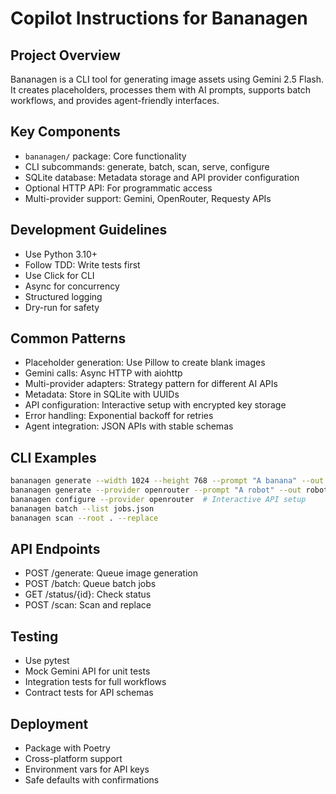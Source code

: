# Copilot Instructions for Bananagen

## Project Overview
Bananagen is a CLI tool for generating image assets using Gemini 2.5 Flash. It creates placeholders, processes them with AI prompts, supports batch workflows, and provides agent-friendly interfaces.

## Key Components
- `bananagen/` package: Core functionality
- CLI subcommands: generate, batch, scan, serve, configure
- SQLite database: Metadata storage and API provider configuration
- Optional HTTP API: For programmatic access
- Multi-provider support: Gemini, OpenRouter, Requesty APIs

## Development Guidelines
- Use Python 3.10+
- Follow TDD: Write tests first
- Use Click for CLI
- Async for concurrency
- Structured logging
- Dry-run for safety

## Common Patterns
- Placeholder generation: Use Pillow to create blank images
- Gemini calls: Async HTTP with aiohttp
- Multi-provider adapters: Strategy pattern for different AI APIs
- Metadata: Store in SQLite with UUIDs
- API configuration: Interactive setup with encrypted key storage
- Error handling: Exponential backoff for retries
- Agent integration: JSON APIs with stable schemas

## CLI Examples
```bash
bananagen generate --width 1024 --height 768 --prompt "A banana" --out banana.png
bananagen generate --provider openrouter --prompt "A robot" --out robot.png
bananagen configure --provider openrouter  # Interactive API setup
bananagen batch --list jobs.json
bananagen scan --root . --replace
```

## API Endpoints
- POST /generate: Queue image generation
- POST /batch: Queue batch jobs
- GET /status/{id}: Check status
- POST /scan: Scan and replace

## Testing
- Use pytest
- Mock Gemini API for unit tests
- Integration tests for full workflows
- Contract tests for API schemas

## Deployment
- Package with Poetry
- Cross-platform support
- Environment vars for API keys
- Safe defaults with confirmations
